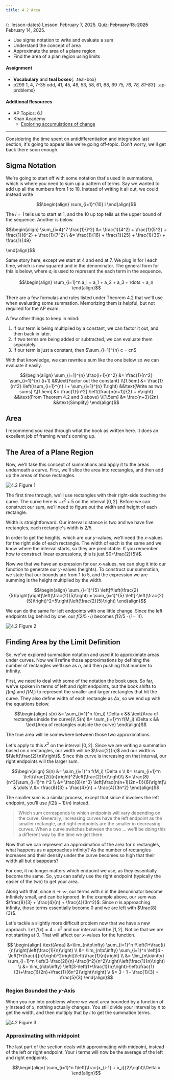 ```yaml
---
title: 4.2 Area
---
```


{: .lesson-dates}
Lesson: February 7, 2025. Quiz: ~~February 13, 2025~~ February 14, 2025.

- Use sigma notation to write and evaluate a sum
- Understand the concept of area
- Approximate the area of a plane region
- Find the area of a plan region using limits

#### Assignment

- **Vocabulary** and **teal boxes**{: .teal-box}
- p299 1, 4, 7–35 odd, 41, 45, 48, 53, 58, 61, 68, 69 *75, 76, 78, 81–83*{: .ap-problems}

#### Additional Resources

- AP Topics: 6.1
- Khan Academy
  - [Exploring accumulations of change](https://www.khanacademy.org/math/ap-calculus-ab/ab-integration-new/ab-6-1/v/introduction-to-integral-calculus)

---

Considering the time spent on antidifferentiation and integration last section, it's going to appear like we're going off-topic. Don't worry, we'll get back there soon enough.

## Sigma Notation

We're going to start off with some notation that's used in summations, which is where you need to sum up a pattern of terms. Say we wanted to add up all the numbers from 1 to 10. Instead of writing it all out, we could instead write

$$\begin{align}
\sum_{i=1}^{10} i
\end{align}$$

The $i=1$ tells us to start at 1, and the $10$ up top tells us the upper bound of the sequence. Another is below.

$$\begin{align}
\sum_{i=4}^7 \frac{1}{i^2} &= \frac{1}{4^2} + \frac{1}{5^2} + \frac{1}{6^2} + \frac{1}{7^2} \\
&= \frac{1}{16} + \frac{1}{25} + \frac{1}{36} + \frac{1}{49}

\end{align}$$

Same story here, except we start at 4 and end at 7. We plug in for $i$ each time, which is now squared and in the denominator. The general form for this is below, where $a_i$ is used to represent the each term in the sequence.

$$\begin{align}
\sum_{i=1}^n a_i = a_1 + a_2 + a_3 + \dots + a_n
\end{align}$$

There are a few formulas and rules listed under Theorem 4.2 that we'll use when evaluating some summation. Memorizing them is helpful, but not required for the AP exam.

A few other things to keep in mind:

1. If our term is being multiplied by a constant, we can factor it out, and then back in later.
2. If two terms are being added or subtracted, we can evaluate them separately.
3. If our term is just a constant, then $\sum_{i=1}^{n} c = cn$

With that knowledge, we can rewrite a sum like the one below so we can evaluate it easily.

$$\begin{align}
\sum_{i=1}^{n} \frac{i+1}{n^2}  &= \frac{1}{n^2} \sum_{i=1}^{n} (i+1)                               &&\text{Factor out the constant} \\[1.5em]
                                &= \frac{1}{n^2} \left(\sum_{i=1}^{n} i + \sum_{i=1}^{n} 1\right)   &&\text{Write as two sums} \\[1.5em]
                                &= \frac{1}{n^2} \left(\frac{n(n+1)}{2} + n\right)                  &&\text{From Theorem 4.2 and 3 above} \\[1.5em]
                                &= \frac{n+3}{2n}                                                   &&\text{Simplify}
\end{align}$$

## Area

I recommend you read through what the book as written here. It does an excellent job of framing what's coming up.

## The Area of a Plane Region

Now, we'll take this concept of summations and apply it to the areas underneath a curve. First, we'll slice the area into rectangles, and then add up the areas of those rectangles.

![4.2 Figure 1](../img/4.2-figure-1.png)

The first time through, we'll use rectangles with their right-side touching the curve. The curve here is $-x^2 + 5$ on the interval $[0,2]$. Before we can construct our sum, we'll need to figure out the width and height of each rectangle.

Width is straightforward. Our interval distance is two and we have five rectangles, each rectangle's width is $2/5$.

In order to get the heights, which are our $y$-values, we'll need the $x$-values for the right side of each rectangle. The width of each is the same and we know where the interval starts, so they are predictable. If you remember how to construct linear expressions, this is just $0+\frac{2}{5}i$.

Now we that we have an expression for our $x$-values, we can plug it into our function to generate our $y$-values (heights). To construct our summation, we state that our bounds are from 1 to 5, and the expression we are summing is the height multiplied by the width.

$$\begin{align}
\sum_{i=1}^{5} \left[f\left(\frac{2}{5}i\right)\right]\left(\frac{2}{5}\right) = \sum_{i=1}^{5} \left[-\left(\frac{2}{5}i\right)^2+5\right]\left(\frac{2}{5}\right)
\end{align}$$

We can do the same for left endpoints with one little change. Since the left endpoints lag behind by one, our $f(2/5 \cdot i)$ becomes $f(2/5 \cdot (i-1))$.

![4.2 Figure 2](../img/4.2-figure-2.png)

## Finding Area by the Limit Definition

So, we've explored summation notation and used it to approximate areas under curves. Now we'll refine those approximations by defining the number of rectangles we'll use as $n$, and then pushing that number to infinity.

First, we need to deal with some of the notation the book uses. So far, we've spoken in terms of left and right endpoints, but the book shifts to $f(m_i)$ and $f(M_i)$ to represent the smaller and larger rectangles that hit the curve. They also define width of each rectangle as $\Delta x$, so we end up with the equations below.

$$\begin{align}
s(n) &= \sum_{i=1}^n f(m_i) \Delta x && \text{Area of rectangles inside the curve}\\
S(n) &= \sum_{i=1}^n f(M_i) \Delta x && \text{Area of rectangles outside the curve}
\end{align}$$

The true area will lie somewhere between those two approximations.

Let's apply to this $x^2$ on the interval $[0,2]$. Since we are writing a summation based on $n$ rectangles, our width will be $\frac{2}{n}$ and our width is $f\left(\frac{2}{n}i\right)$. Since this curve is increasing on that interval, our right endpoints will the larger sum.

$$\begin{align}
S(n) &= \sum_{i=1}^n f(M_i) \Delta x \\
     &= \sum_{i=1}^n \left(\frac{2i}{n}\right)^2\left(\frac{2}{n}\right)\\
     &= \frac{8}{n^3}\sum_{i=1}^n i^2 \\
     &= \frac{8}{n^3} \left[\frac{n(n+1)(2n+1)}{6}\right]\\
     & \dots \\
     &= \frac{8}{3} + \frac{4}{n} + \frac{4}{3n^2}
\end{align}$$

The smaller sum is a similar process, except that since it involves the left endpoint, you'll use $f(2(i-1)/n)$ instead.

> Which sum corresponds to which endpoints will vary depending on the curve. Generally, increasing curves have the left endpoint as the smaller rectangle, and right endpoints are the smaller in decreasing curves. When a curve switches between the two … we'll be doing this a different way by the time we get there.

Now that we can represent an approximation of the area for $n$ rectangles, what happens as $n$ approaches infinity? As the number of rectangles increases and their density under the curve becomes so high that their width all but disappears?

For one, it no longer matters which endpoint we use, as they essentially become the same. So, you can safely use the right endpoint (typically the easier of the two) to get your area.

Along with that, since $n\rightarrow\infty$, our terms with $n$ in the denominator become infinitely small, and can be ignored. In the example above, our sum was $\frac{8}{3} + \frac{4}{n} + \frac{4}{3n^2}$. Since $n$ is approaching infinity, those terms essentially become 0 and we are left with $\frac{8}{3}$.

Let's tackle a slightly more difficult problem now that we have a new approach. Let $f(x) = 4 - x^2$ and our interval will be $[1,2]$. Notice that we are not starting at 0. That will affect our $x$-values for the function.

$$
\begin{align}
\text{Area} &=\lim_{n\to\infty} \sum_{i=1}^n f\left(1+\frac{i}{n}\right)\left(\frac{1}{n}\right) \\
                   &= \lim_{n\to\infty} \sum_{i=1}^n \left[4 - \left(1+\frac{i}{n}\right)^2\right]\left(\frac{1}{n}\right) \\
                   &= \lim_{n\to\infty} \sum_{i=1}^n \left(3-\frac{2i}{n}-\frac{i^2}{n^2}\right)\left(\frac{1}{n}\right) \\
                   &= \lim_{n\to\infty} \left[3-\left(1+\frac{1}{n}\right)-\left(\frac{1}{3}+\frac{1}{2n}+\frac{1}{6n^2}\right)\right] \\
                   &= 3 - 1 - \frac{1}{3} = \frac{5}{3}
\end{align}$$

### Region Bounded the $y$-Axis

When you run into problems where we want area bounded by a function of $y$ instead of $x$, nothing actually changes. You still divide your interval by $n$ to get the width, and then multiply that by $i$ to get the summation terms.

![4.2 Figure 3](../img/4.2-figure-3.png)

### Approximating with midpoint

The last part of the section deals with approximating with midpoint, instead of the left or right endpoint. Your $i$ terms will now be the average of the left and right endpoints.

$$\begin{align}
\sum_{i=1}^n f\left(\frac{x_{i-1} + x_i}{2}\right)\Delta x
\end{align}$$
